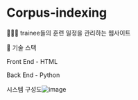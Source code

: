 # Corpus-indexing


👨‍👨‍👧 trainee들의 훈련 일정을 관리하는 웹사이트

📗 기술 스택

Front End - HTML

Back End - Python


시스템 구성도![image](https://github.com/Eriksen1212/Corpus-indexing/assets/112687286/46937f4c-3254-4ec7-9984-456ddae51a16)

